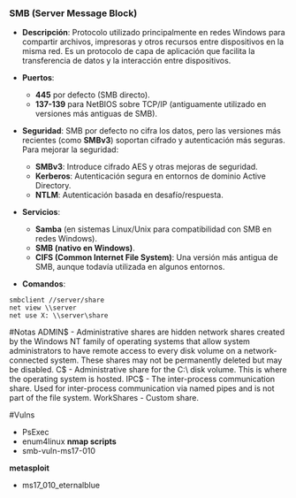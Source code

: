 ### **SMB (Server Message Block)**

- **Descripción**: Protocolo utilizado principalmente en redes Windows para compartir archivos, impresoras y otros recursos entre dispositivos en la misma red. Es un protocolo de capa de aplicación que facilita la transferencia de datos y la interacción entre dispositivos.
    
- **Puertos**:
    - **445** por defecto (SMB directo).
    - **137-139** para NetBIOS sobre TCP/IP (antiguamente utilizado en versiones más antiguas de SMB).

- **Seguridad**: SMB por defecto no cifra los datos, pero las versiones más recientes (como **SMBv3**) soportan cifrado y autenticación más seguras. Para mejorar la seguridad:
    - **SMBv3**: Introduce cifrado AES y otras mejoras de seguridad.
    - **Kerberos**: Autenticación segura en entornos de dominio Active Directory.
    - **NTLM**: Autenticación basada en desafío/respuesta.

- **Servicios**:
    - **Samba** (en sistemas Linux/Unix para compatibilidad con SMB en redes Windows).
    - **SMB (nativo en Windows)**.
    - **CIFS (Common Internet File System)**: Una versión más antigua de SMB, aunque todavía utilizada en algunos entornos.

- **Comandos**:
```
smbclient //server/share
net view \\server
net use X: \\server\share
```


#Notas
ADMIN$ - Administrative shares are hidden network shares created by the Windows NT family of
operating systems that allow system administrators to have remote access to every disk volume on a
network-connected system. These shares may not be permanently deleted but may be disabled.
C$ - Administrative share for the C:\ disk volume. This is where the operating system is hosted.
IPC$ - The inter-process communication share. Used for inter-process communication via named
pipes and is not part of the file system.
WorkShares - Custom share.

#Vulns
- PsExec
- enum4linux
**nmap scripts**
- smb-vuln-ms17-010

**metasploit**
- ms17_010_eternalblue
